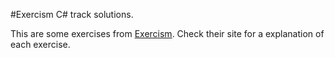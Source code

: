 #Exercism C# track solutions.

This are some exercises from [Exercism](https://exercism.org/). Check their site for a explanation of each exercise.
